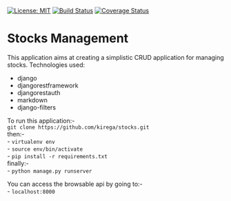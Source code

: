[![License: MIT](https://img.shields.io/badge/License-MIT-yellow.svg)](https://opensource.org/licenses/MIT)
[![Build Status](https://travis-ci.com/kirega/stocks.svg?branch=develop)](https://travis-ci.com/kirega/stocks)
[![Coverage Status](https://coveralls.io/repos/github/kirega/stocks/badge.svg?branch=ch-setup-seed-%23164593429)](https://coveralls.io/github/kirega/stocks?branch=ch-setup-seed-%23164593429)

Stocks Management
=================
This application aims at creating a simplistic CRUD application for managing stocks.
Technologies used:
- django
- djangorestframework
- djangorestauth
- markdown
- django-filters

To run this application:-
<br> `git clone https://github.com/kirega/stocks.git`
<br>
then:-<br>
    - `virtualenv env` <br>
    - `source env/bin/activate`<br>
    - `pip install -r requirements.txt` <br>
finally:- <br>
    - `python manage.py runserver`<br>

You can access the browsable api by going to:-
<br>
    - `localhost:8000`
